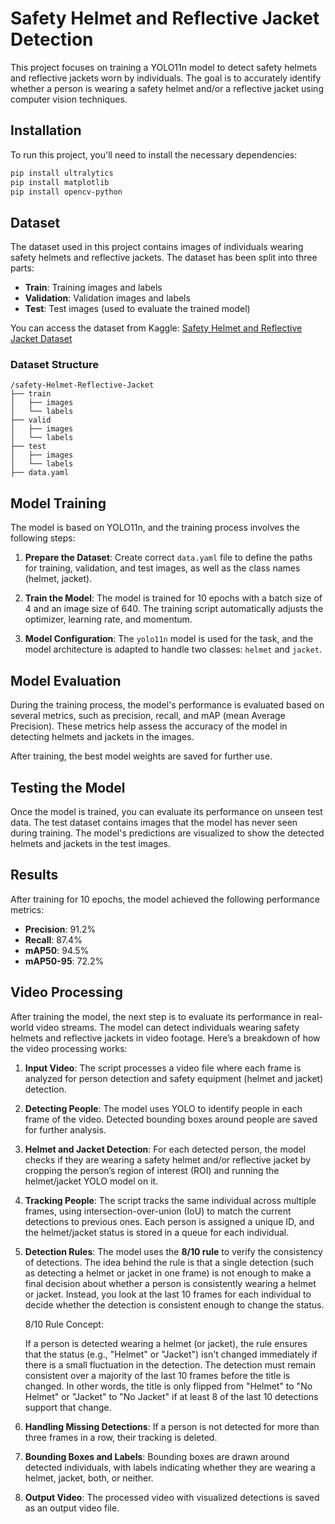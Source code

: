 # Safety Helmet and Reflective Jacket Detection

This project focuses on training a YOLO11n model to detect safety helmets and reflective jackets worn by individuals. The goal is to accurately identify whether a person is wearing a safety helmet and/or a reflective jacket using computer vision techniques.

## Installation

To run this project, you'll need to install the necessary dependencies:

```bash
pip install ultralytics
pip install matplotlib
pip install opencv-python
```

## Dataset

The dataset used in this project contains images of individuals wearing safety helmets and reflective jackets. The dataset has been split into three parts:

- **Train**: Training images and labels
- **Validation**: Validation images and labels
- **Test**: Test images (used to evaluate the trained model)

You can access the dataset from Kaggle:
[Safety Helmet and Reflective Jacket Dataset]([https://www.kaggle.com/datasets/xxxxx](https://www.kaggle.com/datasets/niravnaik/safety-helmet-and-reflective-jacket))

### Dataset Structure

```text
/safety-Helmet-Reflective-Jacket
├── train
│   ├── images
│   └── labels
├── valid
│   ├── images
│   └── labels
├── test
│   ├── images
│   └── labels
├── data.yaml
```

## Model Training

The model is based on YOLO11n, and the training process involves the following steps:

1. **Prepare the Dataset**: Create correct `data.yaml` file to define the paths for training, validation, and test images, as well as the class names (helmet, jacket).

2. **Train the Model**: The model is trained for 10 epochs with a batch size of 4 and an image size of 640. The training script automatically adjusts the optimizer, learning rate, and momentum.

3. **Model Configuration**: The `yolo11n` model is used for the task, and the model architecture is adapted to handle two classes: `helmet` and `jacket`.

## Model Evaluation

During the training process, the model's performance is evaluated based on several metrics, such as precision, recall, and mAP (mean Average Precision). These metrics help assess the accuracy of the model in detecting helmets and jackets in the images.

After training, the best model weights are saved for further use.

## Testing the Model

Once the model is trained, you can evaluate its performance on unseen test data. The test dataset contains images that the model has never seen during training. The model's predictions are visualized to show the detected helmets and jackets in the test images.

## Results

After training for 10 epochs, the model achieved the following performance metrics:

- **Precision**: 91.2%
- **Recall**: 87.4%
- **mAP50**: 94.5%
- **mAP50-95**: 72.2%

## Video Processing

After training the model, the next step is to evaluate its performance in real-world video streams. The model can detect individuals wearing safety helmets and reflective jackets in video footage. Here’s a breakdown of how the video processing works:

1. **Input Video**: The script processes a video file where each frame is analyzed for person detection and safety equipment (helmet and jacket) detection.

2. **Detecting People**: The model uses YOLO to identify people in each frame of the video. Detected bounding boxes around people are saved for further analysis.

3. **Helmet and Jacket Detection**: For each detected person, the model checks if they are wearing a safety helmet and/or reflective jacket by cropping the person’s region of interest (ROI) and running the helmet/jacket YOLO model on it.

4. **Tracking People**: The script tracks the same individual across multiple frames, using intersection-over-union (IoU) to match the current detections to previous ones. Each person is assigned a unique ID, and the helmet/jacket status is stored in a queue for each individual.

5. **Detection Rules**: The model uses the **8/10 rule** to verify the consistency of detections. The idea behind the rule is that a single detection (such as detecting a helmet or jacket in one frame) is not enough to make a final decision about whether a person is consistently wearing a helmet or jacket. Instead, you look at the last 10 frames for each individual to decide whether the detection is consistent enough to change the status.

    8/10 Rule Concept:
   
    If a person is detected wearing a helmet (or jacket), the rule ensures that the status (e.g., "Helmet" or "Jacket") isn't changed immediately if there is a small      fluctuation in the detection. The detection must remain consistent over a majority of the last 10 frames before the title is changed. In other words, the title        is only flipped from "Helmet" to "No Helmet" or "Jacket" to "No Jacket" if at least 8 of the last 10 detections support that change.

7. **Handling Missing Detections**: If a person is not detected for more than three frames in a row, their tracking is deleted.

8. **Bounding Boxes and Labels**: Bounding boxes are drawn around detected individuals, with labels indicating whether they are wearing a helmet, jacket, both, or neither.

9. **Output Video**: The processed video with visualized detections is saved as an output video file.
